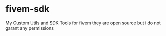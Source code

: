 # fivem-sdk
My Custom Utils and SDK Tools for fivem they are open source but i do not garant any permissions
